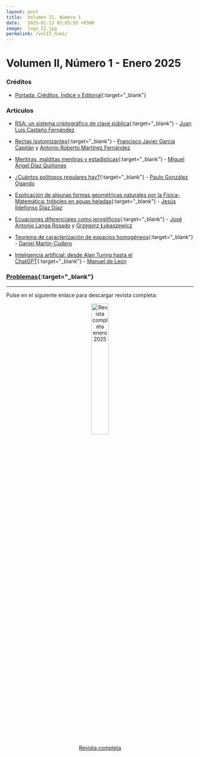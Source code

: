 ```yaml
---
layout: post
title:  Volumen II, Número 1
date:   2025-01-13 03:05:55 +0300
image:  logo_II.jpg
permalink: /volII_num1/
---
```


# Volumen II, Número 1 - Enero 2025

### Créditos

* [Portada, Créditos, Índice y Editorial](https://drive.google.com/file/d/1GT-HceB15Vcfk-szjFrbhdkDi5g9oDib){:target="_blank"}

### Artículos

* [RSA: un sistema criptográfico de clave pública](https://drive.google.com/file/d/1KChWt5JsEjV_DVSMR2sHnWFhqz6aYecw){:target="_blank"} - [Juan Luis Castaño Fernández](mailto:juanlcast@gmail.com)

* [Rectas isotomizantes](https://drive.google.com/file/d/1h7OmaIy5XoCGngoh2_y2paF2wbQh5j47){:target="_blank"} - [Francisco Javier García Capitán](mailto:garciacapitan@gmail.com) y [Antonio Roberto Martínez Fernández](mailto:antoniorobert.martinez@murciaeduca.es)

* [Mentiras, malditas mentiras y estadísticas](https://drive.google.com/file/d/1HvplBQiBIMZ7bWbwqQxFTa7uoDLpc0wS){:target="_blank"} - [Miguel Ángel Díaz Quiñones](mailto:midiqui@gmail.com)

* [¿Cuántos politopos regulares hay?](https://drive.google.com/file/d/1Nv095CdzpQL0hBJPke-biEeI2-4W9Qwj){:target="_blank"} - [Paulo González Ogando](mailto:paulo@paulo.gal)

* [Explicación de algunas formas geométricas naturales por la Física-Matemática: tréboles en aguas heladas](https://drive.google.com/file/d/1Dg_PdGKQ0jZYvtRceIdkKrrScGwEhqqU){:target="_blank"} - [Jesús Ildefonso Díaz Díaz](mailto:jidiaz@ucm.es)

* [Ecuaciones diferenciales como jeroglíficos](https://drive.google.com/file/d/1GiLZDiRxVnWMF3WMZ7cc4mZCWFKtTArE){:target="_blank"} - [José Antonio Langa Rosado](mailto:langa@us.e) y [Grzegorz Łukaszewicz](mailto:glukasz@mimuw.edu.pl)

* [Teorema de caracterización de espacios homogéneos](https://drive.google.com/file/d/149nK5tgznZjwPoA7-TV-zoKtYePxamtE){:target="_blank"} - [Daniel Martín-Cudero](mailto:daniel.mcudero@urjc.es)

* [Inteligencia artificial: desde Alan Turing hasta el ChatGPT](https://drive.google.com/file/d/1vCTxvp_dqJ1ZIlxBmWxOefGv0mTonON7){:target="_blank"} - [Manuel de León](mdeleon@icmat.es)

### [Problemas](https://drive.google.com/file/d/1vJeJiDseLtn4C4EtJQryZCXYzQBj4gla){:target="_blank"}

***

Pulse en el siguiente enlace para descargar revista completa:

<div style="text-align: center;">
    <a href="https://drive.google.com/file/d/1XGoWkRCp0GZFp8LjrTK5nIy86_7aiykl">
        <img src="{{site.baseurl}}/images/revista_enero_25.jpg" alt="Revista completa enero 2025" width="30%">
    </a>
    <p>
        <a href="https://drive.google.com/file/d/1XGoWkRCp0GZFp8LjrTK5nIy86_7aiykl">Revista completa</a>
    </p>
</div>

